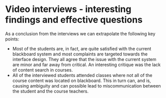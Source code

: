 # Video interviews - interesting findings and effective questions

As a conclusion from the interviews we can extrapolate the following key points:
-	Most of the students are, in fact, are quite satisfied with the current blackboard system and most complaints are targeted towards the interface design. They all agree that the issue with the current system are minor and far away from critical. An interesting critique was the lack of content search in courses. 
-	All of the interviewed students attended classes where not all of the course content was located on blackboard. This in turn can, and is, causing ambiguity and can possible lead to miscommunication between the student and the course teachers.